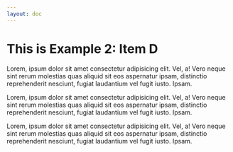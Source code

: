 ```yaml
---
layout: doc
---
```


# This is Example 2: Item D

Lorem, ipsum dolor sit amet consectetur adipisicing elit. Vel, a! Vero neque sint rerum molestias quas aliquid sit eos aspernatur ipsam, distinctio reprehenderit nesciunt, fugiat laudantium vel fugit iusto. Ipsam.

Lorem, ipsum dolor sit amet consectetur adipisicing elit. Vel, a! Vero neque sint rerum molestias quas aliquid sit eos aspernatur ipsam, distinctio reprehenderit nesciunt, fugiat laudantium vel fugit iusto. Ipsam.

Lorem, ipsum dolor sit amet consectetur adipisicing elit. Vel, a! Vero neque sint rerum molestias quas aliquid sit eos aspernatur ipsam, distinctio reprehenderit nesciunt, fugiat laudantium vel fugit iusto. Ipsam.